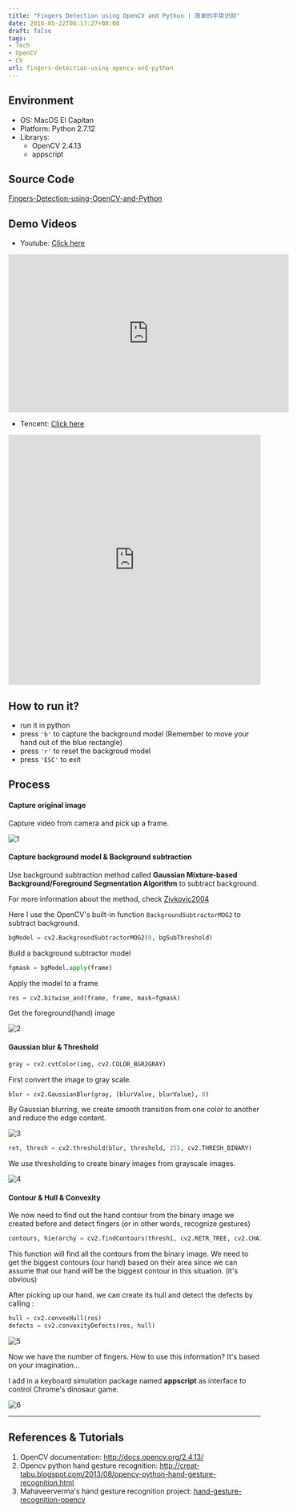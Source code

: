 ```yaml
---
title: "Fingers Detection using OpenCV and Python | 简单的手势识别"
date: 2016-05-22T06:17:27+08:00
draft: false
tags:
- Tech
- OpenCV
- CV
url: fingers-detection-using-opencv-and-python
---
```


## Environment
- OS: MacOS El Capitan
- Platform: Python 2.7.12
- Librarys: 
	- OpenCV 2.4.13
	- appscript

## Source Code
[Fingers-Detection-using-OpenCV-and-Python](https://github.com/lzane/Fingers-Detection-using-OpenCV-and-Python)

## Demo Videos
- Youtube: [Click here](https://youtu.be/CmBxUnp7XwM)
<iframe width="560" height="315" src="https://www.youtube.com/embed/CmBxUnp7XwM" frameborder="0" allow="autoplay; encrypted-media" allowfullscreen></iframe>


- Tencent: [Click here](https://v.qq.com/x/page/o05390b1ioq.html)
<iframe frameborder="0" width="100%" height="498" src="https://v.qq.com/iframe/player.html?vid=o05390b1ioq&tiny=0&auto=0" allowfullscreen></iframe>

## How to run it?
- run it in python
- press `'b'` to capture the background model (Remember to move your hand out of the blue rectangle)
- press `'r'` to reset the backgroud model
- press `'ESC'` to exit

## Process
#### Capture original image

Capture video from camera and pick up a frame.

![1](https://qncdnssl.lzane.com/2018-10-11-1.png#small)


#### Capture background model & Background subtraction
Use background subtraction method called **Gaussian Mixture-based Background/Foreground Segmentation Algorithm** to subtract background. 

For more information about the method, check [Zivkovic2004](http://www.zoranz.net/Publications/zivkovic2004ICPR.pdf)

Here I use the OpenCV's built-in function `BackgroundSubtractorMOG2` to subtract background.

```python
bgModel = cv2.BackgroundSubtractorMOG2(0, bgSubThreshold)
```

Build a background subtractor model



```python
fgmask = bgModel.apply(frame)
```
Apply the model to a frame


```python
res = cv2.bitwise_and(frame, frame, mask=fgmask)
```

Get the foreground(hand) image

![2](https://qncdnssl.lzane.com/2018-10-11-2.png#small)


#### Gaussian blur & Threshold
```python
gray = cv2.cvtColor(img, cv2.COLOR_BGR2GRAY)
```
First convert the image to gray scale.

```python
blur = cv2.GaussianBlur(gray, (blurValue, blurValue), 0)
```
By Gaussian blurring, we create smooth transition from one color to another and reduce the edge content.

![3](https://qncdnssl.lzane.com/2018-10-11-3.png#small)



```python
ret, thresh = cv2.threshold(blur, threshold, 255, cv2.THRESH_BINARY)
```
We use thresholding to create binary images from grayscale images. 

![4](https://qncdnssl.lzane.com/2018-10-11-4.png#small)


#### Contour & Hull & Convexity 
We now need to find out the hand contour from the binary image we created before and detect fingers (or in other words, recognize gestures)

```python
contours, hierarchy = cv2.findContours(thresh1, cv2.RETR_TREE, cv2.CHAIN_APPROX_SIMPLE)
```
This function will find all the contours from the binary image. We need to get the biggest contours (our hand) based on their area since we can assume that our hand will be the biggest contour in this situation. (it's obvious)

After picking up our hand, we can create its hull and detect the defects by calling :
```python
hull = cv2.convexHull(res)
defects = cv2.convexityDefects(res, hull)
```

![5](https://qncdnssl.lzane.com/2018-10-11-5.png#small)


Now we have the number of fingers. How to use this information? It's based on your imagination...

I add in a keyboard simulation package named **appscript** as interface to control Chrome's dinosaur game.

![6](https://qncdnssl.lzane.com/2018-10-11-6.png)


----------------------
## References & Tutorials

1. OpenCV documentation: 
http://docs.opencv.org/2.4.13/
2. Opencv python hand gesture recognition:
http://creat-tabu.blogspot.com/2013/08/opencv-python-hand-gesture-recognition.html
3. Mahaveerverma's hand gesture recognition project:
[hand-gesture-recognition-opencv](https://github.com/mahaveerverma/hand-gesture-recognition-opencv)